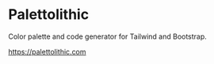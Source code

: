 # Palettolithic

Color palette and code generator for Tailwind and Bootstrap.

https://palettolithic.com
